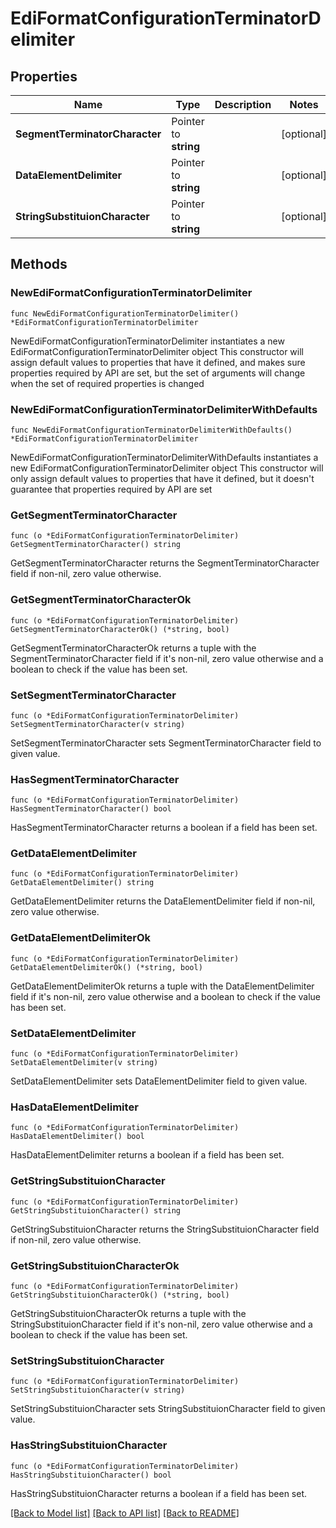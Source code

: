 # EdiFormatConfigurationTerminatorDelimiter

## Properties

Name | Type | Description | Notes
------------ | ------------- | ------------- | -------------
**SegmentTerminatorCharacter** | Pointer to **string** |  | [optional] 
**DataElementDelimiter** | Pointer to **string** |  | [optional] 
**StringSubstituionCharacter** | Pointer to **string** |  | [optional] 

## Methods

### NewEdiFormatConfigurationTerminatorDelimiter

`func NewEdiFormatConfigurationTerminatorDelimiter() *EdiFormatConfigurationTerminatorDelimiter`

NewEdiFormatConfigurationTerminatorDelimiter instantiates a new EdiFormatConfigurationTerminatorDelimiter object
This constructor will assign default values to properties that have it defined,
and makes sure properties required by API are set, but the set of arguments
will change when the set of required properties is changed

### NewEdiFormatConfigurationTerminatorDelimiterWithDefaults

`func NewEdiFormatConfigurationTerminatorDelimiterWithDefaults() *EdiFormatConfigurationTerminatorDelimiter`

NewEdiFormatConfigurationTerminatorDelimiterWithDefaults instantiates a new EdiFormatConfigurationTerminatorDelimiter object
This constructor will only assign default values to properties that have it defined,
but it doesn't guarantee that properties required by API are set

### GetSegmentTerminatorCharacter

`func (o *EdiFormatConfigurationTerminatorDelimiter) GetSegmentTerminatorCharacter() string`

GetSegmentTerminatorCharacter returns the SegmentTerminatorCharacter field if non-nil, zero value otherwise.

### GetSegmentTerminatorCharacterOk

`func (o *EdiFormatConfigurationTerminatorDelimiter) GetSegmentTerminatorCharacterOk() (*string, bool)`

GetSegmentTerminatorCharacterOk returns a tuple with the SegmentTerminatorCharacter field if it's non-nil, zero value otherwise
and a boolean to check if the value has been set.

### SetSegmentTerminatorCharacter

`func (o *EdiFormatConfigurationTerminatorDelimiter) SetSegmentTerminatorCharacter(v string)`

SetSegmentTerminatorCharacter sets SegmentTerminatorCharacter field to given value.

### HasSegmentTerminatorCharacter

`func (o *EdiFormatConfigurationTerminatorDelimiter) HasSegmentTerminatorCharacter() bool`

HasSegmentTerminatorCharacter returns a boolean if a field has been set.

### GetDataElementDelimiter

`func (o *EdiFormatConfigurationTerminatorDelimiter) GetDataElementDelimiter() string`

GetDataElementDelimiter returns the DataElementDelimiter field if non-nil, zero value otherwise.

### GetDataElementDelimiterOk

`func (o *EdiFormatConfigurationTerminatorDelimiter) GetDataElementDelimiterOk() (*string, bool)`

GetDataElementDelimiterOk returns a tuple with the DataElementDelimiter field if it's non-nil, zero value otherwise
and a boolean to check if the value has been set.

### SetDataElementDelimiter

`func (o *EdiFormatConfigurationTerminatorDelimiter) SetDataElementDelimiter(v string)`

SetDataElementDelimiter sets DataElementDelimiter field to given value.

### HasDataElementDelimiter

`func (o *EdiFormatConfigurationTerminatorDelimiter) HasDataElementDelimiter() bool`

HasDataElementDelimiter returns a boolean if a field has been set.

### GetStringSubstituionCharacter

`func (o *EdiFormatConfigurationTerminatorDelimiter) GetStringSubstituionCharacter() string`

GetStringSubstituionCharacter returns the StringSubstituionCharacter field if non-nil, zero value otherwise.

### GetStringSubstituionCharacterOk

`func (o *EdiFormatConfigurationTerminatorDelimiter) GetStringSubstituionCharacterOk() (*string, bool)`

GetStringSubstituionCharacterOk returns a tuple with the StringSubstituionCharacter field if it's non-nil, zero value otherwise
and a boolean to check if the value has been set.

### SetStringSubstituionCharacter

`func (o *EdiFormatConfigurationTerminatorDelimiter) SetStringSubstituionCharacter(v string)`

SetStringSubstituionCharacter sets StringSubstituionCharacter field to given value.

### HasStringSubstituionCharacter

`func (o *EdiFormatConfigurationTerminatorDelimiter) HasStringSubstituionCharacter() bool`

HasStringSubstituionCharacter returns a boolean if a field has been set.


[[Back to Model list]](../README.md#documentation-for-models) [[Back to API list]](../README.md#documentation-for-api-endpoints) [[Back to README]](../README.md)


